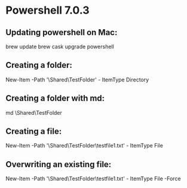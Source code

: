 # Powershell 7.0.3


## Updating powershell on Mac:

brew update
brew cask upgrade powershell


## Creating a folder:

New-Item -Path '\\Shared\TestFolder' - ItemType Directory


## Creating a folder with md:

md \\Shared\TestFolder


## Creating a file:

New-Item -Path '\\Shared\TestFolder\testfile1.txt' - ItemType File


## Overwriting an existing file:

New-Item -Path '\\Shared\TestFolder\testfile1.txt' - ItemType File -Force



